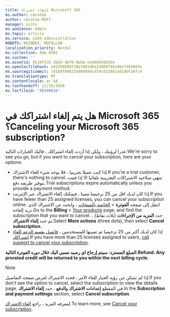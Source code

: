 ```yaml
---
title: إلغاء اشتراك Microsoft 365
ms.author: cmcatee
author: cmcatee-MSFT
manager: scotv
ms.audience: Admin
ms.topic: article
ms.service: o365-administration
ROBOTS: NOINDEX, NOFOLLOW
localization_priority: Normal
ms.collection: Adm_O365
ms.custom: ''
ms.assetid: 8518f535-1bd3-4bf0-8e6e-e3468459bd5e
ms.openlocfilehash: e45350b88728ef803dba14900746c86e7403693e
ms.sourcegitcommit: 7d1b9f098235000b84cd74c032861ad14bfa6fc9
ms.translationtype: MT
ms.contentlocale: ar-SA
ms.lasthandoff: 11/18/2020
ms.locfileid: "49348616"
---
```

# <a name="canceling-your-microsoft-365-subscription"></a><span data-ttu-id="46c26-102">هل يتم إلغاء اشتراكك في Microsoft 365 ؟</span><span class="sxs-lookup"><span data-stu-id="46c26-102">Canceling your Microsoft 365 subscription?</span></span>

<span data-ttu-id="46c26-103">عذرا لرؤيتك ، ولكن إذا أردت إلغاء اشتراكك ، فاليك الخيارات التالية:</span><span class="sxs-lookup"><span data-stu-id="46c26-103">We're sorry to see you go, but if you want to cancel your subscription, here are your options:</span></span>
  
- <span data-ttu-id="46c26-104">إذا كنت عميلا تجريبيا ، فلا يوجد شيء للغاء الاشتراك.</span><span class="sxs-lookup"><span data-stu-id="46c26-104">If you're a trial customer, there's nothing to cancel.</span></span> <span data-ttu-id="46c26-105">تنتهي صلاحيه الاشتراكات التجريبية تلقائيا الا إذا قمت بتوفير طريقه دفع.</span><span class="sxs-lookup"><span data-stu-id="46c26-105">Trial subscriptions expire automatically unless you provide a payment method.</span></span>
- <span data-ttu-id="46c26-106">إذا كان لديك اقل من 25 ترخيصا معينا ، فيمكنك إلغاء الاشتراك عبر الإنترنت.</span><span class="sxs-lookup"><span data-stu-id="46c26-106">If you have fewer than 25 assigned licenses, you can cancel your subscription online.</span></span> <span data-ttu-id="46c26-107">انتقل إلى صفحه **الفوترة** \> [الخاصة بالمنتجات](https://go.microsoft.com/fwlink/p/?linkid=842054) ، وابحث عن الاشتراك الذي تريد إلغاءه.</span><span class="sxs-lookup"><span data-stu-id="46c26-107">Go to the **Billing** \> [Your products](https://go.microsoft.com/fwlink/p/?linkid=842054) page, and find the subscription that you want to cancel.</span></span> <span data-ttu-id="46c26-108">حدد **المزيد من الإجراءات** (ثلاث نقاط) ، ثم حدد **إلغاء الاشتراك**.</span><span class="sxs-lookup"><span data-stu-id="46c26-108">Select **More actions** (three dots), then select **Cancel subscription**.</span></span>
- <span data-ttu-id="46c26-109">إذا كان لديك أكثر من 25 ترخيصا تم تعيينها للمستخدمين ، [فاتصل بقسم الدعم للغاء اشتراكك](https://docs.microsoft.com/microsoft-365/admin/contact-support-for-business-products?view=o365-worldwide).</span><span class="sxs-lookup"><span data-stu-id="46c26-109">If you have more than 25 licenses assigned to users, [call support to cancel your subscription](https://docs.microsoft.com/microsoft-365/admin/contact-support-for-business-products?view=o365-worldwide).</span></span>

<span data-ttu-id="46c26-110">**المبلغ المسترد: سيتم إرجاع اي رصيد نسبي اليك خلال دوره الفوترة التالية.**</span><span class="sxs-lookup"><span data-stu-id="46c26-110">**Refund: Any prorated credit will be returned to you within the next billing cycle.**</span></span>

> [!NOTE]
> <span data-ttu-id="46c26-111">إذا لم تتمكن من رؤية الخيار للغاء الأمر ، فحدد الاشتراك لعرض صفحه التفاصيل.</span><span class="sxs-lookup"><span data-stu-id="46c26-111">If you don't see the option to cancel, select the subscription to view the details page.</span></span> <span data-ttu-id="46c26-112">في المقطع **إعدادات الاشتراك والدفع** ، حدد **إلغاء الاشتراك**.</span><span class="sxs-lookup"><span data-stu-id="46c26-112">In the **Subscription and payment settings** section, select **Cancel subscription**.</span></span>

<span data-ttu-id="46c26-113">لمعرفه المزيد ، راجع [إلغاء الاشتراك](https://docs.microsoft.com/microsoft-365/commerce/subscriptions/cancel-your-subscription).</span><span class="sxs-lookup"><span data-stu-id="46c26-113">To learn more, see [Cancel your subscription](https://docs.microsoft.com/microsoft-365/commerce/subscriptions/cancel-your-subscription).</span></span>